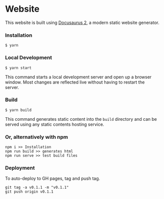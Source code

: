 # Website

This website is built using [Docusaurus 2](https://v2.docusaurus.io/), a modern static website generator.

### Installation

```
$ yarn
```

### Local Development

```
$ yarn start
```

This command starts a local development server and open up a browser window. Most changes are reflected live without having to restart the server.

### Build

```
$ yarn build
```

This command generates static content into the `build` directory and can be served using any static contents hosting service.

### Or, alternatively with npm

```
npm i >> Installation
npm run build >> generates html
npm run serve >> test build files
```

### Deployment

To auto-deploy to GH pages, tag and push tag.

```
git tag -a v0.1.1 -m "v0.1.1"
git push origin v0.1.1
```
